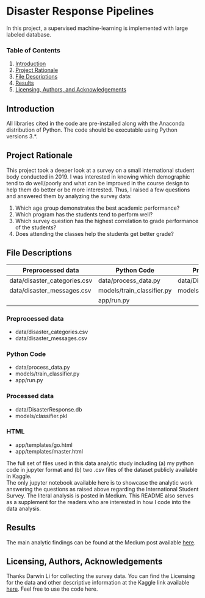# Disaster Response Pipelines

In this project, a supervised machine-learning is implemented with large labeled database. 

### Table of Contents

1. [Introduction](#introduction)
2. [Project Rationale](#rationale)
3. [File Descriptions](#files)
4. [Results](#results)
5. [Licensing, Authors, and Acknowledgements](#licensing)

## Introduction <a name="introduction"></a>

All libraries cited in the code are pre-installed along with the Anaconda distribution of Python. The code should be executable using Python versions 3.*.

## Project Rationale<a name="rationale"></a>

This project took a deeper look at a survey on a small international student body conducted in 2019. I was interested in knowing which demographic tend to do well/poorly and what can be improved in the course design to help them do better or be more interested. Thus, I raised a few questions and answered them by analyzing the survey data:

1. Which age group demonstrates the best academic performance?
2. Which program has the students tend to perform well?
3. Which survey question has the highest correlation to grade performance of the students?
4. Does attending the classes help the students get better grade?


## File Descriptions <a name="files"></a>

| Preprocessed data | Python Code | Processed data | HTML |
| --- | --- | --- | --- |
| data/disaster_categories.csv | data/process_data.py | data/DisasterResponse.db | app/templates/go.html |
| data/disaster_messages.csv | models/train_classifier.py | models/classifier.pkl | app/templates/master.html |
| | app/run.py | |

### Preprocessed data

- data/disaster_categories.csv
- data/disaster_messages.csv

### Python Code

- data/process_data.py
- models/train_classifier.py
- app/run.py

### Processed data

- data/DisasterResponse.db
- models/classifier.pkl

### HTML

- app/templates/go.html
- app/templates/master.html


The full set of files used in this data analytic study including (a) my python code in jupyter format and (b) two .csv files of the dataset publicly available in Kaggle.  
The only jupyter notebook available here is to showcase the analytic work answering the questions as raised above regarding the International Student Survey. 
The literal analysis is posted in Medium.  This README also serves as a supplement for the readers who are interested in how I code into the data analysis.

## Results<a name="results"></a>

The main analytic findings can be found at the Medium post available [here](https://jimpikkin.medium.com/a-quick-glance-of-student-time-management-vs-performance-8b1815e2d5).

## Licensing, Authors, Acknowledgements<a name="licensing"></a>

Thanks Darwin Li for collecting the survey data.  You can find the Licensing for the data and other descriptive information at the Kaggle link available [here](https://www.kaggle.com/xiaowenlimarketing/international-student-time-management).  Feel free to use the code here.


